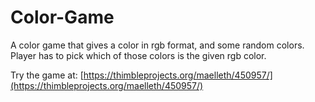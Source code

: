 # Color-Game
A color game that gives a color in rgb format, and some random colors. Player has to pick which of those colors is the given rgb color.

Try the game at:
[https://thimbleprojects.org/maelleth/450957/](https://thimbleprojects.org/maelleth/450957/)
